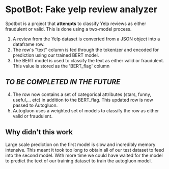 # SpotBot: Fake yelp review analyzer

Spotbot is a project that **attempts** to classify Yelp reviews as either fraudulent or valid. This is done using a two-model process.

1. A review from the Yelp dataset is converted from a JSON object into a dataframe row.
2. The row's "text" column is fed through the tokenizer and encoded for prediction using our trained BERT model.
3. The BERT model is used to classify the text as either valid or fraudulent. This value is stored as the 'BERT_flag' column

## *TO BE COMPLETED IN THE FUTURE*
4. The row now contains a set of categorical attributes (stars, funny, useful,... etc) in addition to the BERT_flag. This updated row is now passed to Autogluon.
5. Autogluon uses a weighted set of models to classify the row as either valid or fraudulent.

## Why didn't this work
Large scale prediction on the first model is slow and incredibly memory intensive. This meant it took too long to obtain all of our test dataset to feed into the second model. With more time we could have waited for the model to predict the text of our training dataset to train the autogluon model.
